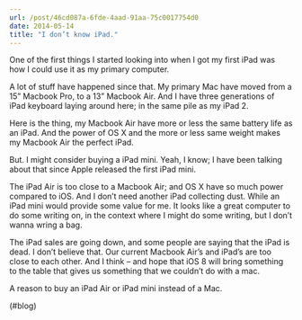 ```yaml
---
url: /post/46cd087a-6fde-4aad-91aa-75c0017754d0
date: 2014-05-14
title: "I don’t know iPad."
---
```


One of the first things I started looking into when I got my first iPad was how I could use it as my primary computer.



A lot of stuff have happened since that. My primary Mac have moved from a 15” Macbook Pro, to a 13” Macbook Air. And I have three generations of iPad keyboard laying around here; in the same pile as my iPad 2.



Here is the thing, my Macbook Air have more or less the same battery life as an iPad. And the power of OS X and the more or less same weight makes my Macbook Air the perfect iPad.



But. I might consider buying a iPad mini. Yeah, I know; I have been talking about that since Apple released the first iPad mini.



The iPad Air is too close to a Macbook Air; and OS X have so much power compared to iOS. And I don’t need another iPad collecting dust. While an iPad mini would provide some value for me. It looks like a great computer to do some writing on, in the context where I might do some writing, but I don’t wanna wring a bag.



The iPad sales are going down, and some people are saying that the iPad is dead. I don’t believe that. Our current Macbook Air’s and iPad’s are too close to each other. And I think – and hope that iOS 8 will bring something to the table that gives us something that we couldn’t do with a mac.



A reason to buy an iPad Air or iPad mini instead of a Mac.



(#blog)